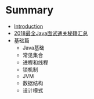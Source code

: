 # Summary

* [Introduction](README.md)
* [2018最全Java面试通关秘籍汇总](2018zui-quan-java-mian-shi-tong-guan-mi-ji-hui-zong.md)
* 基础篇
  * Java基础
  * 常见集合
  * 进程和线程
  * 锁机制
  * JVM
  * 数据结构
  * 设计模式



